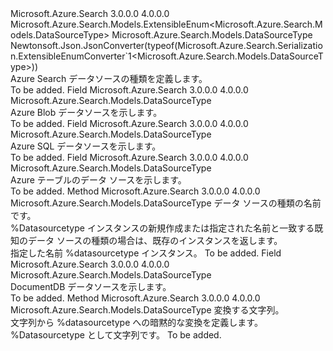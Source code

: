 <Type Name="DataSourceType" FullName="Microsoft.Azure.Search.Models.DataSourceType">
  <TypeSignature Language="C#" Value="public sealed class DataSourceType : Microsoft.Azure.Search.Models.ExtensibleEnum&lt;Microsoft.Azure.Search.Models.DataSourceType&gt;" />
  <TypeSignature Language="ILAsm" Value=".class public auto ansi sealed beforefieldinit DataSourceType extends Microsoft.Azure.Search.Models.ExtensibleEnum`1&lt;class Microsoft.Azure.Search.Models.DataSourceType&gt;" />
  <TypeSignature Language="DocId" Value="T:Microsoft.Azure.Search.Models.DataSourceType" />
  <TypeSignature Language="VB.NET" Value="Public NotInheritable Class DataSourceType&#xA;Inherits ExtensibleEnum(Of DataSourceType)" />
  <TypeSignature Language="F#" Value="type DataSourceType = class&#xA;    inherit ExtensibleEnum&lt;DataSourceType&gt;" />
  <AssemblyInfo>
    <AssemblyName>Microsoft.Azure.Search</AssemblyName>
    <AssemblyVersion>3.0.0.0</AssemblyVersion>
    <AssemblyVersion>4.0.0.0</AssemblyVersion>
  </AssemblyInfo>
  <Base>
    <BaseTypeName>Microsoft.Azure.Search.Models.ExtensibleEnum&lt;Microsoft.Azure.Search.Models.DataSourceType&gt;</BaseTypeName>
    <BaseTypeArguments>
      <BaseTypeArgument TypeParamName="T">Microsoft.Azure.Search.Models.DataSourceType</BaseTypeArgument>
    </BaseTypeArguments>
  </Base>
  <Interfaces />
  <Attributes>
    <Attribute>
      <AttributeName>Newtonsoft.Json.JsonConverter(typeof(Microsoft.Azure.Search.Serialization.ExtensibleEnumConverter`1&lt;Microsoft.Azure.Search.Models.DataSourceType&gt;))</AttributeName>
    </Attribute>
  </Attributes>
  <Docs>
    <summary>
            Azure Search データソースの種類を定義します。
            </summary>
    <remarks>To be added.</remarks>
  </Docs>
  <Members>
    <Member MemberName="AzureBlob">
      <MemberSignature Language="C#" Value="public static readonly Microsoft.Azure.Search.Models.DataSourceType AzureBlob;" />
      <MemberSignature Language="ILAsm" Value=".field public static initonly class Microsoft.Azure.Search.Models.DataSourceType AzureBlob" />
      <MemberSignature Language="DocId" Value="F:Microsoft.Azure.Search.Models.DataSourceType.AzureBlob" />
      <MemberSignature Language="VB.NET" Value="Public Shared ReadOnly AzureBlob As DataSourceType " />
      <MemberSignature Language="F#" Value=" staticval mutable AzureBlob : Microsoft.Azure.Search.Models.DataSourceType" Usage="Microsoft.Azure.Search.Models.DataSourceType.AzureBlob" />
      <MemberType>Field</MemberType>
      <AssemblyInfo>
        <AssemblyName>Microsoft.Azure.Search</AssemblyName>
        <AssemblyVersion>3.0.0.0</AssemblyVersion>
        <AssemblyVersion>4.0.0.0</AssemblyVersion>
      </AssemblyInfo>
      <ReturnValue>
        <ReturnType>Microsoft.Azure.Search.Models.DataSourceType</ReturnType>
      </ReturnValue>
      <Docs>
        <summary>
            Azure Blob データソースを示します。
            </summary>
        <remarks>To be added.</remarks>
      </Docs>
    </Member>
    <Member MemberName="AzureSql">
      <MemberSignature Language="C#" Value="public static readonly Microsoft.Azure.Search.Models.DataSourceType AzureSql;" />
      <MemberSignature Language="ILAsm" Value=".field public static initonly class Microsoft.Azure.Search.Models.DataSourceType AzureSql" />
      <MemberSignature Language="DocId" Value="F:Microsoft.Azure.Search.Models.DataSourceType.AzureSql" />
      <MemberSignature Language="VB.NET" Value="Public Shared ReadOnly AzureSql As DataSourceType " />
      <MemberSignature Language="F#" Value=" staticval mutable AzureSql : Microsoft.Azure.Search.Models.DataSourceType" Usage="Microsoft.Azure.Search.Models.DataSourceType.AzureSql" />
      <MemberType>Field</MemberType>
      <AssemblyInfo>
        <AssemblyName>Microsoft.Azure.Search</AssemblyName>
        <AssemblyVersion>3.0.0.0</AssemblyVersion>
        <AssemblyVersion>4.0.0.0</AssemblyVersion>
      </AssemblyInfo>
      <ReturnValue>
        <ReturnType>Microsoft.Azure.Search.Models.DataSourceType</ReturnType>
      </ReturnValue>
      <Docs>
        <summary>
            Azure SQL データソースを示します。
            </summary>
        <remarks>To be added.</remarks>
      </Docs>
    </Member>
    <Member MemberName="AzureTable">
      <MemberSignature Language="C#" Value="public static readonly Microsoft.Azure.Search.Models.DataSourceType AzureTable;" />
      <MemberSignature Language="ILAsm" Value=".field public static initonly class Microsoft.Azure.Search.Models.DataSourceType AzureTable" />
      <MemberSignature Language="DocId" Value="F:Microsoft.Azure.Search.Models.DataSourceType.AzureTable" />
      <MemberSignature Language="VB.NET" Value="Public Shared ReadOnly AzureTable As DataSourceType " />
      <MemberSignature Language="F#" Value=" staticval mutable AzureTable : Microsoft.Azure.Search.Models.DataSourceType" Usage="Microsoft.Azure.Search.Models.DataSourceType.AzureTable" />
      <MemberType>Field</MemberType>
      <AssemblyInfo>
        <AssemblyName>Microsoft.Azure.Search</AssemblyName>
        <AssemblyVersion>3.0.0.0</AssemblyVersion>
        <AssemblyVersion>4.0.0.0</AssemblyVersion>
      </AssemblyInfo>
      <ReturnValue>
        <ReturnType>Microsoft.Azure.Search.Models.DataSourceType</ReturnType>
      </ReturnValue>
      <Docs>
        <summary>
            Azure テーブルのデータ ソースを示します。
            </summary>
        <remarks>To be added.</remarks>
      </Docs>
    </Member>
    <Member MemberName="Create">
      <MemberSignature Language="C#" Value="public static Microsoft.Azure.Search.Models.DataSourceType Create (string name);" />
      <MemberSignature Language="ILAsm" Value=".method public static hidebysig class Microsoft.Azure.Search.Models.DataSourceType Create(string name) cil managed" />
      <MemberSignature Language="DocId" Value="M:Microsoft.Azure.Search.Models.DataSourceType.Create(System.String)" />
      <MemberSignature Language="VB.NET" Value="Public Shared Function Create (name As String) As DataSourceType" />
      <MemberSignature Language="F#" Value="static member Create : string -&gt; Microsoft.Azure.Search.Models.DataSourceType" Usage="Microsoft.Azure.Search.Models.DataSourceType.Create name" />
      <MemberType>Method</MemberType>
      <AssemblyInfo>
        <AssemblyName>Microsoft.Azure.Search</AssemblyName>
        <AssemblyVersion>3.0.0.0</AssemblyVersion>
        <AssemblyVersion>4.0.0.0</AssemblyVersion>
      </AssemblyInfo>
      <ReturnValue>
        <ReturnType>Microsoft.Azure.Search.Models.DataSourceType</ReturnType>
      </ReturnValue>
      <Parameters>
        <Parameter Name="name" Type="System.String" />
      </Parameters>
      <Docs>
        <param name="name">データ ソースの種類の名前です。</param>
        <summary>
            %Datasourcetype インスタンスの新規作成または指定された名前と一致する既知のデータ ソースの種類の場合は、既存のインスタンスを返します。
            </summary>
        <returns>指定した名前 %datasourcetype インスタンス。</returns>
        <remarks>To be added.</remarks>
      </Docs>
    </Member>
    <Member MemberName="DocumentDb">
      <MemberSignature Language="C#" Value="public static readonly Microsoft.Azure.Search.Models.DataSourceType DocumentDb;" />
      <MemberSignature Language="ILAsm" Value=".field public static initonly class Microsoft.Azure.Search.Models.DataSourceType DocumentDb" />
      <MemberSignature Language="DocId" Value="F:Microsoft.Azure.Search.Models.DataSourceType.DocumentDb" />
      <MemberSignature Language="VB.NET" Value="Public Shared ReadOnly DocumentDb As DataSourceType " />
      <MemberSignature Language="F#" Value=" staticval mutable DocumentDb : Microsoft.Azure.Search.Models.DataSourceType" Usage="Microsoft.Azure.Search.Models.DataSourceType.DocumentDb" />
      <MemberType>Field</MemberType>
      <AssemblyInfo>
        <AssemblyName>Microsoft.Azure.Search</AssemblyName>
        <AssemblyVersion>3.0.0.0</AssemblyVersion>
        <AssemblyVersion>4.0.0.0</AssemblyVersion>
      </AssemblyInfo>
      <ReturnValue>
        <ReturnType>Microsoft.Azure.Search.Models.DataSourceType</ReturnType>
      </ReturnValue>
      <Docs>
        <summary>
            DocumentDB データソースを示します。
            </summary>
        <remarks>To be added.</remarks>
      </Docs>
    </Member>
    <Member MemberName="op_Implicit">
      <MemberSignature Language="C#" Value="public static implicit operator Microsoft.Azure.Search.Models.DataSourceType (string name);" />
      <MemberSignature Language="ILAsm" Value=".method public static hidebysig specialname class Microsoft.Azure.Search.Models.DataSourceType op_Implicit(string name) cil managed" />
      <MemberSignature Language="DocId" Value="M:Microsoft.Azure.Search.Models.DataSourceType.op_Implicit(System.String)~Microsoft.Azure.Search.Models.DataSourceType" />
      <MemberSignature Language="VB.NET" Value="Public Shared Widening Operator CType (name As String) As DataSourceType" />
      <MemberSignature Language="F#" Value="static member op_Implicit : string -&gt; Microsoft.Azure.Search.Models.DataSourceType" Usage="Microsoft.Azure.Search.Models.DataSourceType.op_Implicit name" />
      <MemberType>Method</MemberType>
      <AssemblyInfo>
        <AssemblyName>Microsoft.Azure.Search</AssemblyName>
        <AssemblyVersion>3.0.0.0</AssemblyVersion>
        <AssemblyVersion>4.0.0.0</AssemblyVersion>
      </AssemblyInfo>
      <ReturnValue>
        <ReturnType>Microsoft.Azure.Search.Models.DataSourceType</ReturnType>
      </ReturnValue>
      <Parameters>
        <Parameter Name="name" Type="System.String" />
      </Parameters>
      <Docs>
        <param name="name">変換する文字列。</param>
        <summary>
            文字列から %datasourcetype への暗黙的な変換を定義します。
            </summary>
        <returns>%Datasourcetype として文字列です。</returns>
        <remarks>To be added.</remarks>
      </Docs>
    </Member>
  </Members>
</Type>